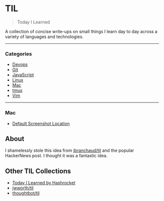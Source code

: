 # TIL

> Today I Learned

A collection of concise write-ups on small things I learn day to day across a
variety of languages and technologies.

---

### Categories

* [Devops](#devops)
* [Git](#git)
* [JavaScript](#javascript)
* [Linux](#linux)
* [Mac](#mac)
* [tmux](#tmux)
* [Vim](#vim)

---

### Mac

- [Default Screenshot Location](mac/default-screenshot-location.md)

## About

I shamelessly stole this idea from
[jbranchaud/til](https://github.com/jbranchaud/til) and the popular HackerNews post. I thought it was a fantastic idea.

## Other TIL Collections

* [Today I Learned by Hashrocket](https://til.hashrocket.com)
* [jwworth/til](https://github.com/jwworth/til)
* [thoughtbot/til](https://github.com/thoughtbot/til)
